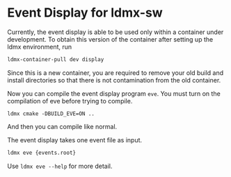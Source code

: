 # Event Display for ldmx-sw

Currently, the event display is able to be used only within a container under development.
To obtain this version of the container after setting up the ldmx environment, run
```bash
ldmx-container-pull dev display
```
Since this is a new container, you are required to remove your old build and
install directories so that there is not contamination from the old container.

Now you can compile the event display program `eve`.
You must turn on the compilation of eve before trying to compile.
```
ldmx cmake -DBUILD_EVE=ON ..
```
And then you can compile like normal.

The event display takes one event file as input.
```bash
ldmx eve {events.root}
```
Use `ldmx eve --help` for more detail.

